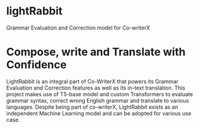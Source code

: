 # lightRabbit
Grammar Evaluation and Correction model for Co-writerX

# Compose, write and Translate with Confidence 

LightRabbit is an integral part of Co-WriterX that powers its Grammar Evaluation and Correction features as well as its in-text translation.
This project makes use of T5-base model and custom Transformers to evaluate grammar syntax, correct wrong English grammar and translate to various languages. Despite being part of co-writerX, LightRabbit exists as an independent Machine Learning model and can be adopted for various use case.
